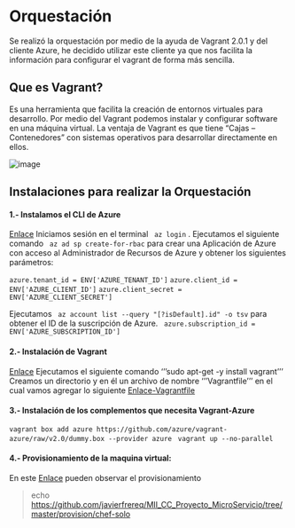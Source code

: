 # Orquestación 
Se realizó la orquestación por medio de la ayuda de Vagrant 2.0.1 y del cliente Azure, he decidido utilizar este cliente ya que nos facilita la información para configurar el vagrant de forma más sencilla.
## Que es Vagrant? 
Es una herramienta que facilita la creación de entornos virtuales para desarrollo. Por medio del Vagrant podemos instalar y configurar software en una máquina virtual.
La ventaja de Vagrant es que tiene “Cajas – Contenedores” con sistemas operativos para desarrollar directamente en ellos. 

![image](https://user-images.githubusercontent.com/32844919/33797928-756c85d0-dd10-11e7-9eb4-d9e2f72d3143.png)

## Instalaciones para realizar la Orquestación 
#### 1.- Instalamos el CLI de Azure 
[Enlace](https://docs.microsoft.com/en-us/cli/azure/install-azure-cli?view=azure-cli-latest)
Iniciamos sesión en el terminal ``` az login``` .
Ejecutamos el siguiente comando ``` az ad sp create-for-rbac```  para crear una Aplicación de Azure con acceso al Administrador de Recursos de Azure y obtener los siguientes parámetros:

  ```azure.tenant_id = ENV['AZURE_TENANT_ID']```
  ```azure.client_id = ENV['AZURE_CLIENT_ID']```
  ```azure.client_secret = ENV['AZURE_CLIENT_SECRET']```
  
Ejecutamos ``` az account list --query "[?isDefault].id" -o tsv``` para obtener el ID de la suscripción de Azure.
  ``` azure.subscription_id = ENV['AZURE_SUBSCRIPTION_ID']``` 

#### 2.- Instalación de Vagrant
[Enlace](https://www.vagrantup.com/downloads.html)
Ejecutamos el siguiente comando ‘’’sudo apt-get -y install vagrant’’’
Creamos un directorio y en él un archivo de nombre ‘’’Vagrantfile’’’ en el cual vamos agregar lo siguiente [Enlace-Vagrantfile](https://github.com/javierfrereq/MII_CC_Proyecto_MicroServicios/blob/master/orquestacion/Vagrantfile)

#### 3.- Instalación de los complementos que necesita Vagrant-Azure
```vagrant box add azure https://github.com/azure/vagrant-azure/raw/v2.0/dummy.box --provider azure```
``` vagrant up --no-parallel```

#### 4.- Provisionamiento de la maquina virtual:
En este [Enlace](https://github.com/javierfrereq/MII_CC_Proyecto_MicroServicios/tree/master/provision/chef-solo) pueden observar el provisionamiento
>echo https://github.com/javierfrereq/MII_CC_Proyecto_MicroServicio/tree/master/provision/chef-solo
